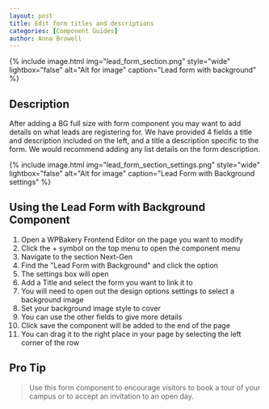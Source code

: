 ```yaml
---
layout: post
title: Edit form titles and descriptions
categories: [Component Guides]
author: Anna Browell
---
```

{% include image.html img="lead_form_section.png" style="wide" lightbox="false" alt="Alt for image" caption="Lead form with background" %}


## Description

After adding a BG full size with form component you may want to add details on what leads are registering for. We have provided 4 fields a title and description included on the left, and a title a description specific to the form. We would recommend adding any list details on the form description.

{% include image.html img="lead_form_section_settings.png" style="wide" lightbox="false" alt="Alt for image" caption="Lead Form with Background settings" %}


## Using the Lead Form with Background Component


1. Open a WPBakery Frontend Editor on the page you want to modify
2. Click the + symbol on the top menu to open the component menu
3. Navigate to the section Next-Gen
4. Find the "Lead Form with Background" and click the option
5. The settings box will open
6. Add a Title and select the form you want to link it to
7. You will need to open out the design options settings to select a background image
8. Set your background image style to cover
9. You can use the other fields to give more details
10. Click save the component will be added to the end of the page
11. You can drag it to the right place in your page by selecting the left corner of the row


## Pro Tip
> Use this form component to encourage visitors to book a tour of your campus or to accept an invitation to an open day.
